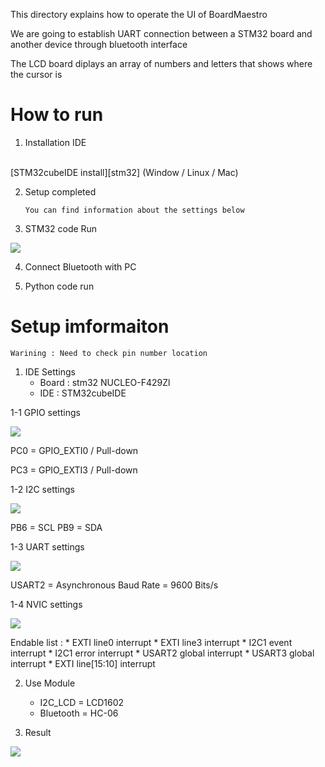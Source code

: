 This directory explains how to operate the UI of BoardMaestro

We are going to establish UART connection between a STM32 board and another device through bluetooth interface

The LCD board diplays an array of numbers and letters that shows where the cursor is

# How to run
1. Installation IDE
<br>
[STM32cubeIDE install][stm32] (Window / Linux / Mac)

[stm32]: https://www.st.com/en/development-tools/stm32cubeide.html#get-software


2. Setup completed

    `You can find information about the settings below`

3. STM32 code Run

![](/images/run.png)

4. Connect Bluetooth with PC

5. Python code run

# Setup imformaiton
`Warining : Need to check pin number location`
1.  IDE Settings
    * Board : stm32 NUCLEO-F429Zl
    * IDE : STM32cubeIDE

1-1 GPIO settings

![](/images/GPIO_setting.png)

PC0 = GPIO_EXTI0 / Pull-down

PC3 = GPIO_EXTI3 / Pull-down

1-2 I2C settings

![](/images/i2c_setting.png)

PB6 = SCL
PB9 = SDA

1-3 UART settings

![](/images/uart_setting.png)

USART2 = Asynchronous
Baud Rate = 9600 Bits/s

1-4 NVIC settings

![](/images/nvic_setting.png)

Endable list : 
    * EXTI line0 interrupt 
    * EXTI line3 interrupt 
    * I2C1 event interrupt 
    * I2C1 error interrupt 
    * USART2 global interrupt 
    * USART3 global interrupt 
    * EXTI line[15:10] interrupt

2. Use Module
    * I2C_LCD = LCD1602
    * Bluetooth = HC-06

3. Result


![](/images/1.gif)
